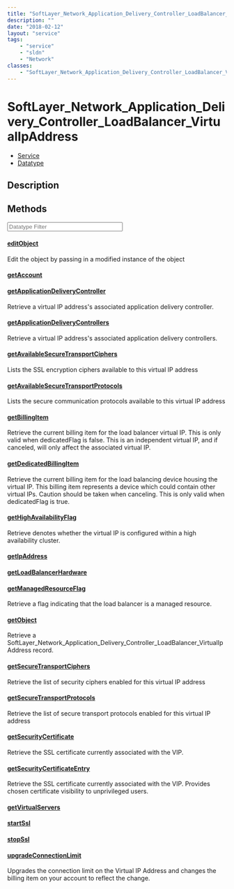 ```yaml
---
title: "SoftLayer_Network_Application_Delivery_Controller_LoadBalancer_VirtualIpAddress"
description: ""
date: "2018-02-12"
layout: "service"
tags:
    - "service"
    - "sldn"
    - "Network"
classes:
    - "SoftLayer_Network_Application_Delivery_Controller_LoadBalancer_VirtualIpAddress"
---
```

# SoftLayer_Network_Application_Delivery_Controller_LoadBalancer_VirtualIpAddress
<div id='service-datatype'>
    <ul id='sldn-reference-tabs'>
    <li id='service'> <a href='/reference/services/SoftLayer_Network_Application_Delivery_Controller_LoadBalancer_VirtualIpAddress' >Service</a></li>    <li id='datatype'> <a href='/reference/datatypes/SoftLayer_Network_Application_Delivery_Controller_LoadBalancer_VirtualIpAddress' >Datatype</a></li>
    </ul>
</div>

## Description




        
<div id="properties" class="content service-content">

## Methods

<div class="view-filters">
    <div class="clearfix">
        <div class="search-input-box">
            <input placeholder="Datatype Filter" onkeyup="titleSearch(inputId='edit-combine', divId='method-div', elementClass='method-row')" 
                type="text" id="edit-combine" value="" size="30" maxlength="128" class="form-text">
        </div>
    </div>
</div>

#### [editObject](/reference/services/SoftLayer_Network_Application_Delivery_Controller_LoadBalancer_VirtualIpAddress/editObject)
Edit the object by passing in a modified instance of the object

#### [getAccount](/reference/services/SoftLayer_Network_Application_Delivery_Controller_LoadBalancer_VirtualIpAddress/getAccount)


#### [getApplicationDeliveryController](/reference/services/SoftLayer_Network_Application_Delivery_Controller_LoadBalancer_VirtualIpAddress/getApplicationDeliveryController)
Retrieve a virtual IP address's associated application delivery controller.

#### [getApplicationDeliveryControllers](/reference/services/SoftLayer_Network_Application_Delivery_Controller_LoadBalancer_VirtualIpAddress/getApplicationDeliveryControllers)
Retrieve a virtual IP address's associated application delivery controllers.

#### [getAvailableSecureTransportCiphers](/reference/services/SoftLayer_Network_Application_Delivery_Controller_LoadBalancer_VirtualIpAddress/getAvailableSecureTransportCiphers)
Lists the SSL encryption ciphers available to this virtual IP address

#### [getAvailableSecureTransportProtocols](/reference/services/SoftLayer_Network_Application_Delivery_Controller_LoadBalancer_VirtualIpAddress/getAvailableSecureTransportProtocols)
Lists the secure communication protocols available to this virtual IP address 

#### [getBillingItem](/reference/services/SoftLayer_Network_Application_Delivery_Controller_LoadBalancer_VirtualIpAddress/getBillingItem)
Retrieve the current billing item for the load balancer virtual IP. This is only valid when dedicatedFlag is false. This is an independent virtual IP, and if canceled, will only affect the associated virtual IP.

#### [getDedicatedBillingItem](/reference/services/SoftLayer_Network_Application_Delivery_Controller_LoadBalancer_VirtualIpAddress/getDedicatedBillingItem)
Retrieve the current billing item for the load balancing device housing the virtual IP. This billing item represents a device which could contain other virtual IPs. Caution should be taken when canceling. This is only valid when dedicatedFlag is true.

#### [getHighAvailabilityFlag](/reference/services/SoftLayer_Network_Application_Delivery_Controller_LoadBalancer_VirtualIpAddress/getHighAvailabilityFlag)
Retrieve denotes whether the virtual IP is configured within a high availability cluster.

#### [getIpAddress](/reference/services/SoftLayer_Network_Application_Delivery_Controller_LoadBalancer_VirtualIpAddress/getIpAddress)


#### [getLoadBalancerHardware](/reference/services/SoftLayer_Network_Application_Delivery_Controller_LoadBalancer_VirtualIpAddress/getLoadBalancerHardware)


#### [getManagedResourceFlag](/reference/services/SoftLayer_Network_Application_Delivery_Controller_LoadBalancer_VirtualIpAddress/getManagedResourceFlag)
Retrieve a flag indicating that the load balancer is a managed resource.

#### [getObject](/reference/services/SoftLayer_Network_Application_Delivery_Controller_LoadBalancer_VirtualIpAddress/getObject)
Retrieve a SoftLayer_Network_Application_Delivery_Controller_LoadBalancer_VirtualIpAddress record.

#### [getSecureTransportCiphers](/reference/services/SoftLayer_Network_Application_Delivery_Controller_LoadBalancer_VirtualIpAddress/getSecureTransportCiphers)
Retrieve the list of security ciphers enabled for this virtual IP address

#### [getSecureTransportProtocols](/reference/services/SoftLayer_Network_Application_Delivery_Controller_LoadBalancer_VirtualIpAddress/getSecureTransportProtocols)
Retrieve the list of secure transport protocols enabled for this virtual IP address

#### [getSecurityCertificate](/reference/services/SoftLayer_Network_Application_Delivery_Controller_LoadBalancer_VirtualIpAddress/getSecurityCertificate)
Retrieve the SSL certificate currently associated with the VIP.

#### [getSecurityCertificateEntry](/reference/services/SoftLayer_Network_Application_Delivery_Controller_LoadBalancer_VirtualIpAddress/getSecurityCertificateEntry)
Retrieve the SSL certificate currently associated with the VIP. Provides chosen certificate visibility to unprivileged users.

#### [getVirtualServers](/reference/services/SoftLayer_Network_Application_Delivery_Controller_LoadBalancer_VirtualIpAddress/getVirtualServers)


#### [startSsl](/reference/services/SoftLayer_Network_Application_Delivery_Controller_LoadBalancer_VirtualIpAddress/startSsl)


#### [stopSsl](/reference/services/SoftLayer_Network_Application_Delivery_Controller_LoadBalancer_VirtualIpAddress/stopSsl)


#### [upgradeConnectionLimit](/reference/services/SoftLayer_Network_Application_Delivery_Controller_LoadBalancer_VirtualIpAddress/upgradeConnectionLimit)
Upgrades the connection limit on the Virtual IP Address and changes the billing item on your account to reflect the change.

</div>

